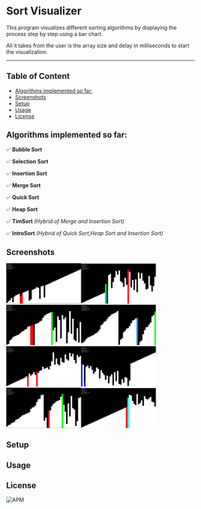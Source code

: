 # Sort Visualizer

This program visualizes different sorting algorithms by displaying the process step by step using a bar chart.

All it takes from the user is the array size and delay in milliseconds to start the visualization.  

---

## Table of Content

  - [Algorithms implemented so far:](#algorithms-implemented-so-far)
  - [Screenshots](#screenshots)
  - [Setup](#setup)
  - [Usage](#usage)
  - [License](#license)

## Algorithms implemented so far:

✅ **Bubble Sort**

✅ **Selection Sort**

✅ **Insertion Sort**

✅ **Merge Sort**

✅ **Quick Sort**

✅ **Heap Sort**

✅ **TimSort** _(Hybrid of Merge and       Insertion Sort)_

✅ **IntroSort** _(Hybrid of Quick Sort,Heap Sort and Insertion Sort)_

## Screenshots

<img src="screenshots/bubble-sort.png"
     alt="Bubble Sort"
     width="200" /><img src="screenshots/selection-sort.png"
     alt="Selection Sort"
     width="200" /><img src="screenshots/insertion-sort.png"
     alt="Insertion Sort"
     width="200" /><img src="screenshots/merge-sort.png"
     alt="Merge Sort"
     width="200" /><img src="screenshots/quick-sort.png"
     alt="Quick Sort"
     width="200" /><img src="screenshots/heap-sort.png"
     alt="Heap Sort"
     width="200" /><img src="screenshots/tim-sort.png"
     alt="Tim Sort"
     width="200" /><img src="screenshots/intro-sort.png"
     alt="Intro Sort"
     width="200" />

## Setup

## Usage

## License 
![APM](https://img.shields.io/apm/l/vim-mode?style=plastic)
